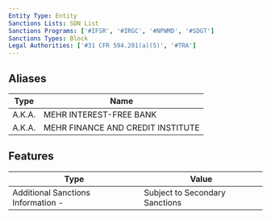 ```yaml
---
Entity Type: Entity
Sanctions Lists: SDN List
Sanctions Programs: ['#IFSR', '#IRGC', '#NPWMD', '#SDGT']
Sanctions Types: Block
Legal Authorities: ['#31 CFR 594.201(a)(5)', '#TRA']
---
```


## Aliases
| Type  | Name      | 
|-------|-----------|
| A.K.A. | MEHR INTEREST-FREE BANK |
| A.K.A. | MEHR FINANCE AND CREDIT INSTITUTE |

## Features
| Type  | Value      |
|-------|------------|
| Additional Sanctions Information - | Subject to Secondary Sanctions |
